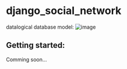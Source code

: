 # django_social_network
datalogical database model: 
![image](https://user-images.githubusercontent.com/59261897/211170216-19752358-e6e8-4f10-b1ce-fa2eae45fe4a.png)

## Getting started:
Comming soon...

